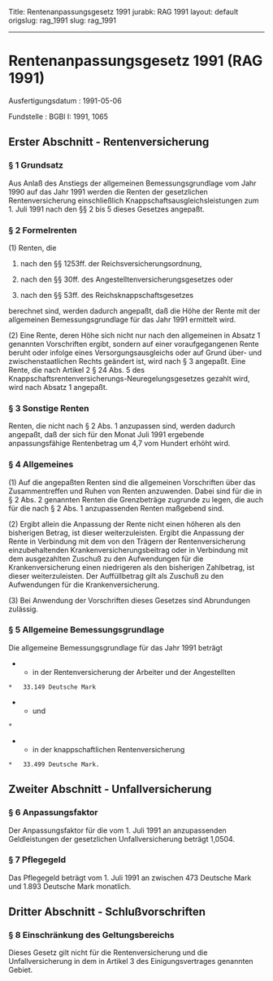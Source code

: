 Title: Rentenanpassungsgesetz 1991
jurabk: RAG 1991
layout: default
origslug: rag_1991
slug: rag_1991

---

# Rentenanpassungsgesetz 1991 (RAG 1991)

Ausfertigungsdatum
:   1991-05-06

Fundstelle
:   BGBl I: 1991, 1065



## Erster Abschnitt - Rentenversicherung



### § 1 Grundsatz

Aus Anlaß des Anstiegs der allgemeinen Bemessungsgrundlage vom Jahr
1990 auf das Jahr 1991 werden die Renten der gesetzlichen
Rentenversicherung einschließlich Knappschaftsausgleichsleistungen zum
1\. Juli 1991 nach den §§ 2 bis 5 dieses Gesetzes angepaßt.


### § 2 Formelrenten

(1) Renten, die

1.  nach den §§ 1253ff. der Reichsversicherungsordnung,


2.  nach den §§ 30ff. des Angestelltenversicherungsgesetzes oder


3.  nach den §§ 53ff. des Reichsknappschaftsgesetzes



berechnet sind, werden dadurch angepaßt, daß die Höhe der Rente mit
der allgemeinen Bemessungsgrundlage für das Jahr 1991 ermittelt wird.

(2) Eine Rente, deren Höhe sich nicht nur nach den allgemeinen in
Absatz 1 genannten Vorschriften ergibt, sondern auf einer
voraufgegangenen Rente beruht oder infolge eines Versorgungsausgleichs
oder auf Grund über- und zwischenstaatlichen Rechts geändert ist, wird
nach § 3 angepaßt. Eine Rente, die nach Artikel 2 § 24 Abs. 5 des
Knappschaftsrentenversicherungs-Neuregelungsgesetzes gezahlt wird,
wird nach Absatz 1 angepaßt.


### § 3 Sonstige Renten

Renten, die nicht nach § 2 Abs. 1 anzupassen sind, werden dadurch
angepaßt, daß der sich für den Monat Juli 1991 ergebende
anpassungsfähige Rentenbetrag um 4,7 vom Hundert erhöht wird.


### § 4 Allgemeines

(1) Auf die angepaßten Renten sind die allgemeinen Vorschriften über
das Zusammentreffen und Ruhen von Renten anzuwenden. Dabei sind für
die in § 2 Abs. 2 genannten Renten die Grenzbeträge zugrunde zu legen,
die auch für die nach § 2 Abs. 1 anzupassenden Renten maßgebend sind.

(2) Ergibt allein die Anpassung der Rente nicht einen höheren als den
bisherigen Betrag, ist dieser weiterzuleisten. Ergibt die Anpassung
der Rente in Verbindung mit dem von den Trägern der Rentenversicherung
einzubehaltenden Krankenversicherungsbeitrag oder in Verbindung mit
dem ausgezahlten Zuschuß zu den Aufwendungen für die
Krankenversicherung einen niedrigeren als den bisherigen Zahlbetrag,
ist dieser weiterzuleisten. Der Auffüllbetrag gilt als Zuschuß zu den
Aufwendungen für die Krankenversicherung.

(3) Bei Anwendung der Vorschriften dieses Gesetzes sind Abrundungen
zulässig.


### § 5 Allgemeine Bemessungsgrundlage

Die allgemeine Bemessungsgrundlage für das Jahr 1991 beträgt

*    *   in der Rentenversicherung  der Arbeiter und der Angestellten

    *   33.149 Deutsche Mark


*    *   und

    *

*    *   in der knappschaftlichen Rentenversicherung

    *   33.499 Deutsche Mark.





## Zweiter Abschnitt - Unfallversicherung



### § 6 Anpassungsfaktor

Der Anpassungsfaktor für die vom 1. Juli 1991 an anzupassenden
Geldleistungen der gesetzlichen Unfallversicherung beträgt 1,0504.


### § 7 Pflegegeld

Das Pflegegeld beträgt vom 1. Juli 1991 an zwischen 473 Deutsche Mark
und 1.893 Deutsche Mark monatlich.


## Dritter Abschnitt - Schlußvorschriften



### § 8 Einschränkung des Geltungsbereichs

Dieses Gesetz gilt nicht für die Rentenversicherung und die
Unfallversicherung in dem in Artikel 3 des Einigungsvertrages
genannten Gebiet.

